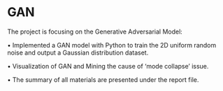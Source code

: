 # GAN
The project is focusing on the Generative Adversarial Model:   

•	Implemented a GAN model with Python to train the 2D uniform random noise and output a Gaussian distribution dataset.  

•	Visualization of GAN and Mining the cause of ‘mode collapse’ issue. 

• The summary of all materials are presented under the report file.

